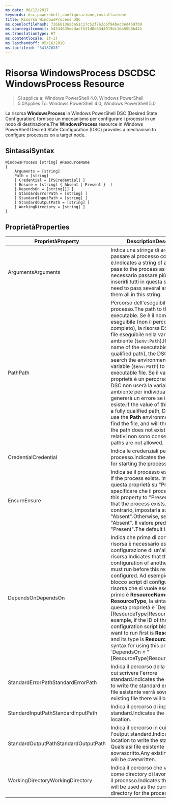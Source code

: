 ```yaml
---
ms.date: 06/12/2017
keywords: dsc,powershell,configurazione,installazione
title: Risorsa WindowsProcess DSC
ms.openlocfilehash: 72668136a3a51c17c52f762c6f94bec3ed4597b0
ms.sourcegitcommit: 54534635eedacf531d8d6344019dc16a50b8b441
ms.translationtype: HT
ms.contentlocale: it-IT
ms.lasthandoff: 05/16/2018
ms.locfileid: "34187028"
---
```

# <a name="dsc-windowsprocess-resource"></a><span data-ttu-id="e5064-103">Risorsa WindowsProcess DSC</span><span class="sxs-lookup"><span data-stu-id="e5064-103">DSC WindowsProcess Resource</span></span>

> <span data-ttu-id="e5064-104">Si applica a: Windows PowerShell 4.0, Windows PowerShell 5.0</span><span class="sxs-lookup"><span data-stu-id="e5064-104">Applies To: Windows PowerShell 4.0, Windows PowerShell 5.0</span></span>

<span data-ttu-id="e5064-105">La risorsa **WindowsProcess** in Windows PowerShell DSC (Desired State Configuration) fornisce un meccanismo per configurare i processi in un nodo di destinazione.</span><span class="sxs-lookup"><span data-stu-id="e5064-105">The **WindowsProcess** resource in Windows PowerShell Desired State Configuration (DSC) provides a mechanism to configure processes on a target node.</span></span>

## <a name="syntax"></a><span data-ttu-id="e5064-106">Sintassi</span><span class="sxs-lookup"><span data-stu-id="e5064-106">Syntax</span></span>

```
WindowsProcess [string] #ResourceName
{
    Arguments = [string]
    Path = [string]
    [ Credential = [PSCredential] ]
    [ Ensure = [string] { Absent | Present }  ]
    [ DependsOn = [string[]] ]
    [ StandardErrorPath = [string] ]
    [ StandardInputPath = [string] ]
    [ StandardOutputPath = [string] ]
    [ WorkingDirectory = [string] ]
}
```

## <a name="properties"></a><span data-ttu-id="e5064-107">Proprietà</span><span class="sxs-lookup"><span data-stu-id="e5064-107">Properties</span></span>
|  <span data-ttu-id="e5064-108">Proprietà</span><span class="sxs-lookup"><span data-stu-id="e5064-108">Property</span></span>  |  <span data-ttu-id="e5064-109">Description</span><span class="sxs-lookup"><span data-stu-id="e5064-109">Description</span></span>   |
|---|---|
| <span data-ttu-id="e5064-110">Arguments</span><span class="sxs-lookup"><span data-stu-id="e5064-110">Arguments</span></span>| <span data-ttu-id="e5064-111">Indica una stringa di argomenti da passare al processo come è.</span><span class="sxs-lookup"><span data-stu-id="e5064-111">Indicates a string of arguments to pass to the process as-is.</span></span> <span data-ttu-id="e5064-112">Se è necessario passare più argomenti, inserirli tutti in questa stringa.</span><span class="sxs-lookup"><span data-stu-id="e5064-112">If you need to pass several arguments, put them all in this string.</span></span>|
| <span data-ttu-id="e5064-113">Path</span><span class="sxs-lookup"><span data-stu-id="e5064-113">Path</span></span>| <span data-ttu-id="e5064-114">Percorso dell'eseguibile del processo.</span><span class="sxs-lookup"><span data-stu-id="e5064-114">The path to the process executable.</span></span> <span data-ttu-id="e5064-115">Se è il nome del file eseguibile (non il percorso completo), la risorsa DSC cercherà il file eseguibile nella variabile **Path** di ambiente (`$env:Path`).</span><span class="sxs-lookup"><span data-stu-id="e5064-115">If this the file name of the executable (not the fully qualified path), the DSC resource will search the environment **Path** variable (`$env:Path`) to find the executable file.</span></span> <span data-ttu-id="e5064-116">Se il valore di questa proprietà è un percorso completo, DSC non userà la variabile **Path** di ambiente per individuare il file e genererà un errore se il percorso non esiste.</span><span class="sxs-lookup"><span data-stu-id="e5064-116">If the value of this property is a fully qualified path, DSC will not use the **Path** environment variable to find the file, and will throw an error if the path does not exist.</span></span> <span data-ttu-id="e5064-117">I percorsi relativi non sono consentiti.</span><span class="sxs-lookup"><span data-stu-id="e5064-117">Relative paths are not allowed.</span></span>|
| <span data-ttu-id="e5064-118">Credential</span><span class="sxs-lookup"><span data-stu-id="e5064-118">Credential</span></span>| <span data-ttu-id="e5064-119">Indica le credenziali per l'avvio del processo.</span><span class="sxs-lookup"><span data-stu-id="e5064-119">Indicates the credentials for starting the process.</span></span>|
| <span data-ttu-id="e5064-120">Ensure</span><span class="sxs-lookup"><span data-stu-id="e5064-120">Ensure</span></span>| <span data-ttu-id="e5064-121">Indica se il processo esiste.</span><span class="sxs-lookup"><span data-stu-id="e5064-121">Indicates if the process exists.</span></span> <span data-ttu-id="e5064-122">Impostare questa proprietà su "Present" per specificare che il processo esiste.</span><span class="sxs-lookup"><span data-stu-id="e5064-122">Set this property to "Present" to ensure that the process exists.</span></span> <span data-ttu-id="e5064-123">In caso contrario, impostarla su "Absent".</span><span class="sxs-lookup"><span data-stu-id="e5064-123">Otherwise, set it to "Absent".</span></span> <span data-ttu-id="e5064-124">Il valore predefinito è "Present".</span><span class="sxs-lookup"><span data-stu-id="e5064-124">The default is "Present".</span></span>|
| <span data-ttu-id="e5064-125">DependsOn</span><span class="sxs-lookup"><span data-stu-id="e5064-125">DependsOn</span></span> | <span data-ttu-id="e5064-126">Indica che prima di configurare la risorsa è necessario eseguire la configurazione di un'altra risorsa.</span><span class="sxs-lookup"><span data-stu-id="e5064-126">Indicates that the configuration of another resource must run before this resource is configured.</span></span> <span data-ttu-id="e5064-127">Ad esempio, se l'ID del blocco script di configurazione della risorsa che si vuole eseguire per primo è __ResourceName__ e il tipo è __ResourceType__, la sintassi per usare questa proprietà è \`DependsOn = "[ResourceType]ResourceName"\`\`.</span><span class="sxs-lookup"><span data-stu-id="e5064-127">For example, if the ID of the resource configuration script block that you want to run first is __ResourceName__ and its type is __ResourceType__, the syntax for using this property is \`DependsOn = "[ResourceType]ResourceName"\`\` .</span></span>|
| <span data-ttu-id="e5064-128">StandardErrorPath</span><span class="sxs-lookup"><span data-stu-id="e5064-128">StandardErrorPath</span></span>| <span data-ttu-id="e5064-129">Indica il percorso della directory in cui scrivere l'errore standard.</span><span class="sxs-lookup"><span data-stu-id="e5064-129">Indicates the directory path to write the standard error.</span></span> <span data-ttu-id="e5064-130">Qualsiasi file esistente verrà sovrascritto.</span><span class="sxs-lookup"><span data-stu-id="e5064-130">Any existing file there will be overwritten.</span></span>|
| <span data-ttu-id="e5064-131">StandardInputPath</span><span class="sxs-lookup"><span data-stu-id="e5064-131">StandardInputPath</span></span>| <span data-ttu-id="e5064-132">Indica il percorso di input standard.</span><span class="sxs-lookup"><span data-stu-id="e5064-132">Indicates the standard input location.</span></span>|
| <span data-ttu-id="e5064-133">StandardOutputPath</span><span class="sxs-lookup"><span data-stu-id="e5064-133">StandardOutputPath</span></span>| <span data-ttu-id="e5064-134">Indica il percorso in cui scrivere l'output standard.</span><span class="sxs-lookup"><span data-stu-id="e5064-134">Indicates the location to write the standard output.</span></span> <span data-ttu-id="e5064-135">Qualsiasi file esistente verrà sovrascritto.</span><span class="sxs-lookup"><span data-stu-id="e5064-135">Any existing file there will be overwritten.</span></span>|
| <span data-ttu-id="e5064-136">WorkingDirectory</span><span class="sxs-lookup"><span data-stu-id="e5064-136">WorkingDirectory</span></span>| <span data-ttu-id="e5064-137">Indica il percorso che verrà usato come directory di lavoro corrente per il processo.</span><span class="sxs-lookup"><span data-stu-id="e5064-137">Indicates the location that will be used as the current working directory for the process.</span></span>|